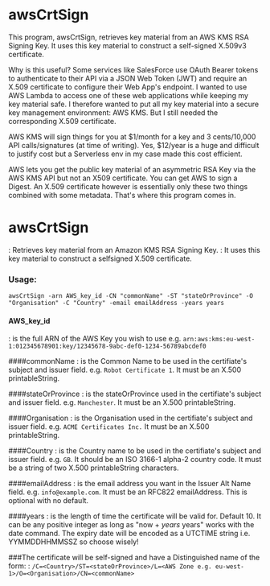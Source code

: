 # awsCrtSign

This program, awsCrtSign, retrieves key material from an AWS KMS RSA Signing Key.
It uses this key material to construct a self-signed X.509v3 certificate.

Why is this useful? Some services like SalesForce use OAuth Bearer tokens to
authenticate to their API via a JSON Web Token (JWT) and require an X.509
certificate to configure their Web App's endpoint. I wanted to use AWS
Lambda to access one of these web applications while keeping my key material
safe. I therefore wanted to put all my key material into a secure key management
environment: AWS KMS. But I still needed the corresponding X.509 certificate.

AWS KMS will sign things for you at $1/month for a key and 3 cents/10,000 API
calls/signatures (at time of writing). Yes, $12/year is a huge and difficult
to justify cost but a Serverless env in my case made this cost efficient.

AWS lets you get the public key material of an asymmetric RSA Key via the AWS
KMS API but not an X509 certificate. You can get AWS to sign a Digest. An X.509
certificate however is essentially only these two things combined with some
metadata. That's where this program comes in.

# awsCrtSign
: Retrieves key material from an Amazon KMS RSA Signing Key.
: It uses this key material to construct a selfsigned X.509 certificate.

### Usage:
```awsCrtSign -arn AWS_key_id -CN "commonName" -ST "stateOrProvince" -O "Organisation" -C "Country" -email emailAddress -years years```


#### AWS_key_id
: is the full ARN of the AWS Key you wish to use e.g. `arn:aws:kms:eu-west-1:012345678901:key/12345678-9abc-def0-1234-56789abcdef0`


####commonName
: is the Common Name to be used in the certifiate's subject and issuer field. e.g. `Robot Certificate 1`. It must be an X.500 printableString.


####stateOrProvince
: is the stateOrProvince used in the certifiate's subject and issuer field. e.g. `Manchester`. It must be an X.500 printableString.


####Organisation
: is the Organisation used in the certifiate's subject and issuer field. e.g. `ACME Certificates Inc.` It must be an X.500 printableString.


####Country
: is the Country name to be used in the certifiate's subject and issuer field. e.g. `GB`. It should be an ISO 3166-1 alpha-2 country code. It must be a string of two X.500 printableString characters.


####emailAddress
: is the email address you want in the Issuer Alt Name field. e.g. `info@example.com`. It must be an RFC822 emailAddress. This is optional with no default.


####years
: is the length of time the certificate will be valid for. Default 10. It can be any positive integer as long as "now + *years* years" works with the date command. The expiry date will be encoded as a UTCTIME string i.e. YYMMDDHHMMSSZ so choose wisely!


###The certificate will be self-signed and have a Distinguished name of the form:
: `/C=<Country>/ST=<stateOrProvince>/L=<AWS Zone e.g. eu-west-1>/O=<Organisation>/CN=<commonName>`